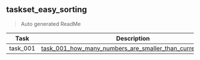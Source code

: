 ## taskset_easy_sorting

> Auto generated ReadMe

| Task     | Description                                                                                                                                 |
|----------|---------------------------------------------------------------------------------------------------------------------------------------------|
| task_001 | [task_001_how_many_numbers_are_smaller_than_current_number](taskset_easy_sorting/task_001_how_many_numbers_are_smaller_than_current_number) |

